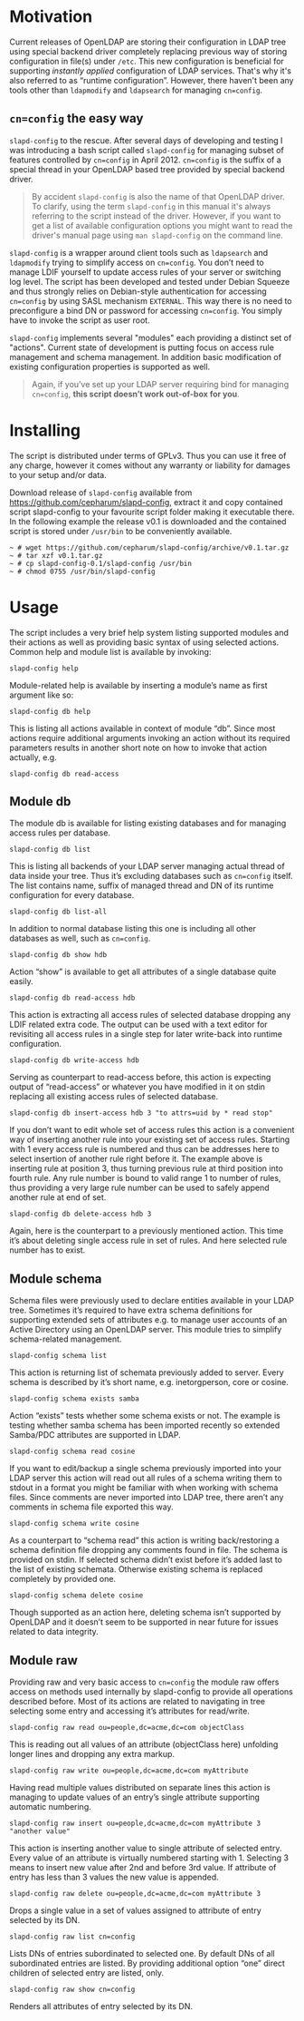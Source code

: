 # Motivation

Current releases of OpenLDAP are storing their configuration in LDAP tree using special backend driver completely replacing previous way of storing configuration in file(s) under `/etc`. This new configuration is beneficial for supporting _instantly applied_ configuration of LDAP services. That's why it's also referred to as “runtime configuration”. However, there haven't been any tools other than `ldapmodify` and `ldapsearch` for managing `cn=config`.

## `cn=config` the easy way

`slapd-config` to the rescue. After several days of developing and testing I was introducing a bash script called `slapd-config` for managing subset of features controlled by `cn=config` in April 2012. `cn=config` is the suffix of a special thread in your OpenLDAP based tree provided by special backend driver. 

> By accident `slapd-config` is also the name of that OpenLDAP driver. To clarify, using the term `slapd-config` in this manual it's always referring to the script instead of the driver. However, if you want to get a list of available configuration options you might want to read the driver's manual page using `man slapd-config` on the command line.

`slapd-config` is a wrapper around client tools such as `ldapsearch` and `ldapmodify` trying to simplify access on `cn=config`. You don’t need to manage LDIF yourself to update access rules of your server or switching log level. The script has been developed and tested under Debian Squeeze and thus strongly relies on Debian-style authentication for accessing `cn=config` by using SASL mechanism `EXTERNAL`. This way there is no need to preconfigure a bind DN or password for accessing `cn=config`. You simply have to invoke the script as user root.

`slapd-config` implements several "modules" each providing a distinct set of "actions". Current state of development is putting focus on access rule management and schema management. In addition basic modification of existing configuration properties is supported as well.

> Again, if you’ve set up your LDAP server requiring bind for managing `cn=config`, __this script doesn’t work out-of-box for you__.



# Installing

The script is distributed under terms of GPLv3. Thus you can use it free of any charge, however it comes without any warranty or liability for damages to your setup and/or data.

Download release of `slapd-config` available from https://github.com/cepharum/slapd-config, extract it and copy contained script slapd-config to your favourite script folder making it executable there. In the following example the release v0.1 is downloaded and the contained script is stored under `/usr/bin` to be conveniently available.

```
~ # wget https://github.com/cepharum/slapd-config/archive/v0.1.tar.gz
~ # tar xzf v0.1.tar.gz
~ # cp slapd-config-0.1/slapd-config /usr/bin
~ # chmod 0755 /usr/bin/slapd-config
```


# Usage

The script includes a very brief help system listing supported modules and their actions as well as providing basic syntax of using selected actions. Common help and module list is available by invoking:

```
slapd-config help
```

Module-related help is available by inserting a module’s name as first argument like so:

```
slapd-config db help
```

This is listing all actions available in context of module “db”. Since most actions require additional arguments invoking an action without its required parameters results in another short note on how to invoke that action actually, e.g.

```
slapd-config db read-access
```


## Module db

The module db is available for listing existing databases and for managing access rules per database.

```
slapd-config db list
```

This is listing all backends of your LDAP server managing actual thread of data inside your tree. Thus it’s excluding databases such as `cn=config` itself. The list contains name, suffix of managed thread and DN of its runtime configuration for every database.

```
slapd-config db list-all
```

In addition to normal database listing this one is including all other databases as well, such as `cn=config`.

```
slapd-config db show hdb
```

Action “show” is available to get all attributes of a single database quite easily.

```
slapd-config db read-access hdb
```

This action is extracting all access rules of selected database dropping any LDIF related extra code. The output can be used with a text editor for revisiting all access rules in a single step for later write-back into runtime configuration.

```
slapd-config db write-access hdb
```

Serving as counterpart to read-access before, this action is expecting output of “read-access” or whatever you have modified in it on stdin replacing all existing access rules of selected database.

```
slapd-config db insert-access hdb 3 "to attrs=uid by * read stop"
```

If you don’t want to edit whole set of access rules this action is a convenient way of inserting another rule into your existing set of access rules. Starting with 1 every access rule is numbered and thus can be addresses here to select insertion of another rule right before it. The example above is inserting rule at position 3, thus turning previous rule at third position into fourth rule. Any rule number is bound to valid range 1 to number of rules, thus providing a very large rule number can be used to safely append another rule at end of set.

```
slapd-config db delete-access hdb 3
```

Again, here is the counterpart to a previously mentioned action. This time it’s about deleting single access rule in set of rules. And here selected rule number has to exist.


## Module schema

Schema files were previously used to declare entities available in your LDAP tree. Sometimes it’s required to have extra schema definitions for supporting extended sets of attributes e.g. to manage user accounts of an Active Directory using an OpenLDAP server. This module tries to simplify schema-related management.

```
slapd-config schema list
```

This action is returning list of schemata previously added to server. Every schema is described by it’s short name, e.g. inetorgperson, core or cosine.

```
slapd-config schema exists samba
```

Action “exists” tests whether some schema exists or not. The example is testing whether samba schema has been imported recently so extended Samba/PDC attributes are supported in LDAP.

```
slapd-config schema read cosine
```

If you want to edit/backup a single schema previously imported into your LDAP server this action will read out all rules of a schema writing them to stdout in a format you might be familiar with when working with schema files. Since comments are never imported into LDAP tree, there aren’t any comments in schema file exported this way.

```
slapd-config schema write cosine
```

As a counterpart to “schema read” this action is writing back/restoring a schema definition file dropping any comments found in file. The schema is provided on stdin. If selected schema didn’t exist before it’s added last to the list of existing schemata. Otherwise existing schema is replaced completely by provided one.

```
slapd-config schema delete cosine
```

Though supported as an action here, deleting schema isn’t supported by OpenLDAP and it doesn’t seem to be supported in near future for issues related to data integrity.


## Module raw

Providing raw and very basic access to `cn=config` the module raw offers access on methods used internally by slapd-config to provide all operations described before. Most of its actions are related to navigating in tree selecting some entry and accessing it’s attributes for read/write.

```
slapd-config raw read ou=people,dc=acme,dc=com objectClass
```

This is reading out all values of an attribute (objectClass here) unfolding longer lines and dropping any extra markup.

```
slapd-config raw write ou=people,dc=acme,dc=com myAttribute
```

Having read multiple values distributed on separate lines this action is managing to update values of an entry’s single attribute supporting automatic numbering.

```
slapd-config raw insert ou=people,dc=acme,dc=com myAttribute 3 "another value"
```

This action is inserting another value to single attribute of selected entry. Every value of an attribute is virtually numbered starting with 1. Selecting 3 means to insert new value after 2nd and before 3rd value. If attribute of entry has less than 3 values the new value is appended.

```
slapd-config raw delete ou=people,dc=acme,dc=com myAttribute 3
```

Drops a single value in a set of values assigned to attribute of entry selected by its DN.

```
slapd-config raw list cn=config
```

Lists DNs of entries subordinated to selected one. By default DNs of all subordinated entries are listed. By providing additional option “one” direct children of selected entry are listed, only.

```
slapd-config raw show cn=config
```

Renders all attributes of entry selected by its DN.
